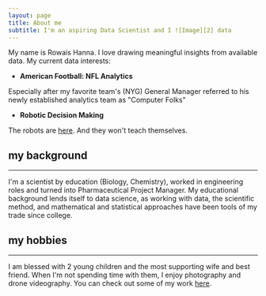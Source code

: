 ```yaml
---
layout: page
title: About me
subtitle: I'm an aspiring Data Scientist and I ![Image][2] data
---
```


My name is Rowais Hanna. I love drawing meaningful insights from available data.  My current data interests:

- **American Football: NFL Analytics**

Especially after my favorite team's (NYG) General Manager referred to his newly established analytics team as "Computer Folks" 

- **Robotic Decision Making**

The robots are [here][1].  And they won't teach themselves.



## my background
---
I'm a scientist by education (Biology, Chemistry), worked in engineering roles and turned into Pharmaceutical Project Manager. My educational background lends itself to data science, as working with data, the scientific method, and mathematical and statistical approaches have been tools of my trade since college.

## my hobbies
---
I am blessed with 2 young children and the most supporting wife and best friend.  When I'm not spending time with them, I enjoy photography and drone videography.  You can check out some of my work [here][3].


[1]: https://youtu.be/BSBTCOEdLkA
[2]: https://i.ya-webdesign.com/images/svg-transparency-gif-6.gif
[3]: https://facebook.com/7lampsphotography
